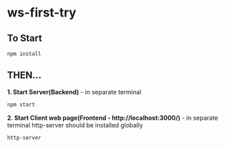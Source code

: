 # ws-first-try

## To Start

```sh
npm install
```

## THEN...

__1. Start Server(Backend)__ - in separate terminal
```sh
npm start
```

__2. Start Client web page(Frontend - http://localhost:3000/)__ - in separate terminal
http-server should be installed globally

```sh
http-server
```


